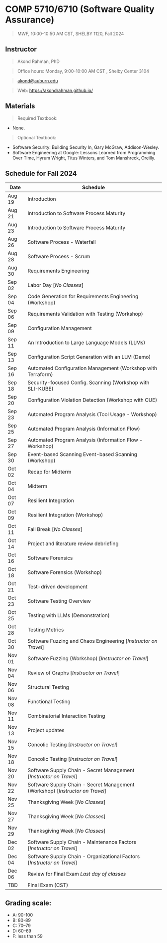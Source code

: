 # COMP 5710/6710 (Software Quality Assurance)
> MWF, 10:00-10:50 AM CST, SHELBY 1120, Fall 2024

## Instructor 

> Akond Rahman, PhD 

> Office hours: Monday, 9:00-10:00 AM CST , Shelby Center 3104 

> akond@auburn.edu 

> Web: https://akondrahman.github.io/ 




## Materials 

> Required Textbook: 
- None. 

> Optional Textbook:  
- Software Security: Building Security In, Gary McGraw, Addison-Wesley.    
- Software Engineering at Google: Lessons Learned from Programming Over Time, Hyrum Wright, Titus Winters, and Tom Manshreck, Oreilly.    



## Schedule for Fall 2024


| Date    |  Schedule                                                     |
|---------|---------------------------------------------------------------|
| Aug 19  | Introduction                                                  |
| Aug 21  | Introduction to Software Process Maturity                     |
| Aug 23  | Introduction to Software Process Maturity                     |
| Aug 26  | Software Process - Waterfall                                  |
| Aug 28  | Software Process - Scrum                                      |
| Aug 30  | Requirements Engineering                                      |
| Sep 02  | Labor Day [*No Classes*]                                      |
| Sep 04  | Code Generation for Requirements Engineering (Workshop)       |
| Sep 06  | Requirements Validation with Testing (Workshop)               |
| Sep 09  | Configuration Management                                      |
| Sep 11  | An Introduction to Large Language Models (LLMs)               |
| Sep 13  | Configuration Script Generation with an LLM (Demo)            |
| Sep 16  | Automated Configuration Management (Workshop with Terraform)  |
| Sep 18  | Security-focused Config. Scanning (Workshop with SLI-KUBE)    |
| Sep 20  | Configuration Violation Detection (Workshop with CUE)         |
| Sep 23  | Automated Program Analysis (Tool Usage - Workshop)            |
| Sep 25  | Automated Program Analysis (Information Flow)                 |
| Sep 27  | Automated Program Analysis (Information Flow - Workshop)      |
| Sep 30  | Event-based Scanning Event-based Scanning (Workshop)          |
| Oct 02  | Recap for Midterm                                             |  
| Oct 04  | Midterm                                                       |                                             
| Oct 07  | Resilient Integration                                         |                 
| Oct 09  | Resilient Integration    (Workshop)                           |
| Oct 11  | Fall Break [*No Classes*]                                     |
| Oct 14  | Project and literature review debriefing                      |
| Oct 16  | Software Forensics                                            |
| Oct 18  | Software Forensics (Workshop)                                 |
| Oct 21  | Test-driven development                                       |
| Oct 23  | Software Testing Overview                                     |
| Oct 25  | Testing with LLMs  (Demonstration)                            |     
| Oct 28  | Testing Metrics                                               |
| Oct 30  | Software Fuzzing and Chaos Engineering [*Instructor on Travel*] |
| Nov 01  | Software Fuzzing (Workshop) [*Instructor on Travel*]            |
| Nov 04  | Review of Graphs [*Instructor on Travel*]                       |
| Nov 06  | Structural Testing                                            |
| Nov 08  | Functional Testing                                            |
| Nov 11  | Combinatorial Interaction Testing                             |
| Nov 13  | Project updates                                               |
| Nov 15  | Concolic Testing [*Instructor on Travel*]                       |
| Nov 18  | Concolic Testing [*Instructor on Travel*]                       |
| Nov 20  | Software Supply Chain - Secret Management [*Instructor on Travel*] |
| Nov 22  | Software Supply Chain - Secret Management (Workshop) [*Instructor on Travel*] |
| Nov 25  | Thanksgiving Week [*No Classes*]     |
| Nov 27  | Thanksgiving Week [*No Classes*]                 |
| Nov 29  | Thanksgiving Week [*No Classes*]                      |
| Dec 02  | Software Supply Chain - Maintenance Factors [*Instructor on Travel*]                   |
| Dec 04  | Software Supply Chain - Organizational Factors  [*Instructor on Travel*]                   |
| Dec 06  | Review for Final Exam *Last day of classes*                   |
| TBD     | Final Exam (CST)                                              |

 


## Grading scale: 
  - A: 90-100 
  - B: 80-89 
  - C: 70–79 
  - D: 60–69
  - F: less than 59



